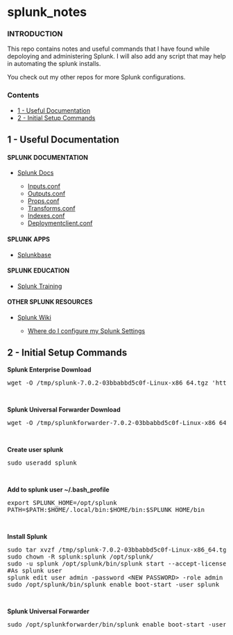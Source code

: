 # splunk_notes

<h3>INTRODUCTION</h3>
<p>This repo contains notes and useful commands that I have found while depoloying and administering Splunk. I will also add any script that may help in automating the splunk installs.</p>
<p>You check out my other repos for more Splunk configurations.</p>

<div id="toc_container">
	<p class="toc_title"><h3>Contents</h3></p>
<ul class="toc_list">
  <li><a href="#1---useful-documentation">1 - Useful Documentation</a>
  <li><a href="#2---initial-setup-commands">2 - Initial Setup Commands</a>
</ul>
</div>

<h2>1 - Useful Documentation</h2></a>

<h4>SPLUNK DOCUMENTATION</h4>
	<ul>
		<li><a href="http://docs.splunk.com/Documentation">Splunk Docs</a></li>
			<ul>
					<li><a href="http://docs.splunk.com/Documentation/Splunk/7.0.2/admin/Inputsconf">Inputs.conf</a></li>
					<li><a href="http://docs.splunk.com/Documentation/Splunk/7.0.2/admin/Outputsconf">Outputs.conf</a></li>
					<li><a href="http://docs.splunk.com/Documentation/Splunk/7.0.2/admin/Propsconf">Props.conf</a></li>
					<li><a href="http://docs.splunk.com/Documentation/Splunk/7.0.2/admin/Transformsconf">Transforms.conf</a></li>
					<li><a href="http://docs.splunk.com/Documentation/Splunk/7.0.2/admin/Indexesconf">Indexes.conf</a></li>
					<li><a href="http://docs.splunk.com/Documentation/Splunk/7.0.2/admin/Deploymentclientconf">Deploymentclient.conf</a></li>
				</ul>
		</ul>

<h4>SPLUNK APPS</h4>
<ul>
	<li><a href="https://splunkbase.splunk.com/">Splunkbase</a></li>
</ul>
  
<h4>SPLUNK EDUCATION</h4>
<ul>
 <li><a href="https://www.splunk.com/en_us/view/education/SP-CAAAAH9">Splunk Training</a></li>
</ul>
  
<h4>OTHER SPLUNK RESOURCES</h4>
<ul>
	<li><a href="https://wiki.splunk.com/Main_Page">Splunk Wiki</a></li>
		<ul>
				<li><a href="https://wiki.splunk.com/Where_do_I_configure_my_Splunk_settings%3F">Where do I configure my Splunk Settings</a></li>
		</ul>
</ul>


<h2>2 - Initial Setup Commands</h2></a>

<p><b>Splunk Enterprise Download</b></br>
<pre>wget -O /tmp/splunk-7.0.2-03bbabbd5c0f-Linux-x86_64.tgz 'https://www.splunk.com/bin/splunk/DownloadActivityServlet?architecture=x86_64&platform=linux&version=7.0.2&product=splunk&filename=splunk-7.0.2-03bbabbd5c0f-Linux-x86_64.tgz&wget=true'</pre></br></p>

<p><b>Splunk Universal Forwarder Download</b></br>
<pre>wget -O /tmp/splunkforwarder-7.0.2-03bbabbd5c0f-Linux-x86_64.tgz 'https://www.splunk.com/bin/splunk/DownloadActivityServlet?architecture=x86_64&platform=linux&version=7.0.2&product=universalforwarder&filename=splunkforwarder-7.0.2-03bbabbd5c0f-Linux-x86_64.tgz&wget=true'</pre></br></p>

<p><b>Create user splunk</b></br>
<pre>sudo useradd splunk</pre></br></p>
<p><b>Add to splunk user ~/.bash_profile</b></br>
<pre>export SPLUNK_HOME=/opt/splunk
PATH=$PATH:$HOME/.local/bin:$HOME/bin:$SPLUNK_HOME/bin</pre></br></p>

<p><b>Install Splunk</b></br></p>
<pre>sudo tar xvzf /tmp/splunk-7.0.2-03bbabbd5c0f-Linux-x86_64.tgz -C /opt
sudo chown -R splunk:splunk /opt/splunk/
sudo -u splunk /opt/splunk/bin/splunk start --accept-license
#As splunk user
splunk edit user admin -password &ltNEW PASSWORD&gt -role admin -auth admin:changeme
sudo /opt/splunk/bin/splunk enable boot-start -user splunk</pre></br></p>

<p><b>Splunk Universal Forwarder</b></br>
<pre>sudo /opt/splunkforwarder/bin/splunk enable boot-start -user splunk</pre></br></p>
